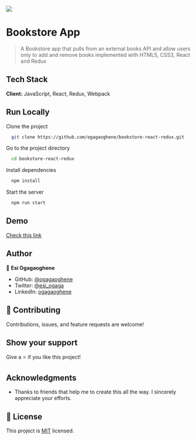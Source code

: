 ![](https://img.shields.io/badge/Microverse-blueviolet)

# Bookstore App 

> A Bookstore app that pulls from an external books API and allow users only to add and remove books implemented with HTML5, CSS3, React and Redux

## Tech Stack

**Client:** JavaScript, React, Redux, Webpack

## Run Locally
Clone the project

```bash
  git clone https://github.com/ogagaoghene/bookstore-react-redux.git
```
Go to the project directory

```bash
  cd bookstore-react-redux
```
Install dependencies

```bash
  npm install
```

Start the server

```bash
  npm run start
```
## Demo

[Check this link](https://celadon-peony-752db7.netlify.app)

## Author

👤 **Esi Ogagaoghene**

- GitHub: [@ogagaoghene](https://github.com/ogagaoghene)
- Twitter: [@esi_ogaga](https://twitter.com/esi_ogaga)
- LinkedIn: [ogagaoghene](https://linkedin.com/in/ogagaoghene-esi-7a478647)

## 🤝 Contributing

Contributions, issues, and feature requests are welcome!

## Show your support

Give a ⭐️ if you like this project!

## Acknowledgments

- Thanks to friends that help me to create this all the way. I sincerely appreciate your efforts.

## 📝 License

This project is [MIT](./LICENCE) licensed.








